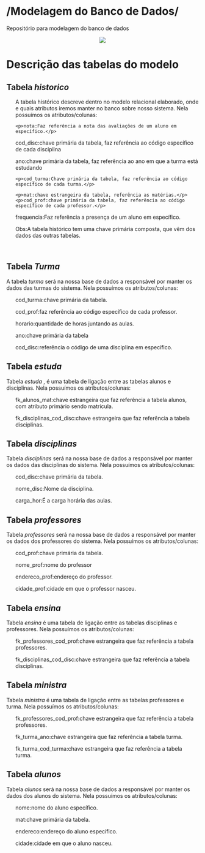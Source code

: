 # /Modelagem do Banco de Dados/
Repositório para modelagem do banco de dados

<div align="center">
  <img src="https://github.com/avelinogomes2005/README.md/blob/main/Bdavaliacaologico.png"/>
</div>

# Descrição das tabelas do modelo

<h2>Tabela <i>historico</i></h2>

<ul>
  <p>A tabela histórico descreve dentro no modelo relacional elaborado, onde e quais atributos iremos manter no banco sobre nosso sistema. Nela possuímos os atributos/colunas: </p>
    
    <p>nota:Faz referência a nota das avaliações de um aluno em específico.</p>
   <p>cod_disc:chave primária da tabela, faz referência ao código específico de cada disciplina</p>
    <p>ano:chave primária da tabela, faz referência ao ano em que a turma está estudando</p>
  
    <p>cod_turma:Chave primária da tabela, faz referência ao código específico de cada turma.</p>
   
    <p>mat:chave estrangeira da tabela, referência as matérias.</p>
    <p>cod_prof:chave primária da tabela, faz referência ao código específico de cada professor.</p>
  <p>frequencia:Faz referência a presença de um aluno em específico.
    <p>Obs:A tabela histórico tem uma chave primária composta, que vêm dos dados das outras tabelas.</p>    
    </p>
    <br>
</ul>

<h2>Tabela <i>Turma</i></h2>
A tabela <i>turma</i> será na nossa base de dados a responsável por manter os dados das turmas do sistema.
Nela possuímos os atributos/colunas:
<ul>
    <p>cod_turma:chave primária da tabela.</p>
    <p>cod_prof:faz referência ao código específico de cada professor.</p>
  <p>horario:quantidade de horas juntando as aulas.</p>
    <p>ano:chave primária da tabela</p>
     <p>cod_disc:referência o código de uma disciplina em específico.</p>
   
</ul>

<h2>Tabela <i>estuda</i></h2>
Tabela <i>estuda</i> , é uma tabela de ligação entre as tabelas alunos e disciplinas. Nela possuímos os atributos/colunas:
<ul>
  <p>fk_alunos_mat:chave estrangeira que faz referência a tabela alunos, com atributo primário sendo matricula.</p>
    <p>fk_disciplinas_cod_disc:chave estrangeira que faz referência a tabela disciplinas.</p>
 </ul>
 
 <h2>Tabela <i>disciplinas</i></h2>
Tabela <i>disciplinas</i> será na nossa base de dados a responsável por manter os dados das disciplinas do sistema.
Nela possuímos os atributos/colunas:
<ul>
  <p>cod_disc:chave primária da tabela.</p>
    <p>nome_disc:Nome da disciplina.</p>
    <p>carga_hor:É a carga horária das aulas.</p>
</ul>
 
 
<h2>Tabela <i>professores</i></h2>
Tabela <i>professores</i> será na nossa base de dados a responsável por manter os dados dos professores do sistema.
Nela possuímos os atributos/colunas:

<ul>
  <p>cod_prof:chave primária da tabela.</p>
    <p>nome_prof:nome do professor</p>
    <p>endereco_prof:endereço do professor.</p>
    <p>cidade_prof:cidade em que o professor nasceu.</p>
</ul>

<h2>Tabela <i>ensina</i></h2>
Tabela <i>ensina</i> é uma tabela de ligação entre as tabelas disciplinas e professores. Nela possuímos os atributos/colunas:
<ul>
  <p>fk_professores_cod_prof:chave estrangeira que faz referência a tabela professores. </p>
   <p>fk_disciplinas_cod_disc:chave estrangeira que faz referência a tabela disciplinas.</p>
</ul>



<h2>Tabela <i>ministra</i></h2>
Tabela <i>ministra</i> é uma tabela de ligação entre as tabelas professores e turma. Nela possuímos os atributos/colunas:
<ul>
    <p>fk_professores_cod_prof:chave estrangeira que faz referência a tabela professores.</p>
    <p>fk_turma_ano:chave estrangeira que faz referência a tabela turma.</p>
  <p>fk_turma_cod_turma:chave estrangeira que faz referência a tabela turma.</p>
</ul>

<h2>Tabela <i>alunos</i></h2>
Tabela <i>alunos</i> será na nossa base de dados a responsável por manter os dados dos alunos do sistema.
Nela possuímos os atributos/colunas:
<ul>
    <p>nome:nome do aluno específico.</p>
  <p>mat:chave primária da tabela.</p>
    <p>endereco:endereço do aluno específico.</p>
    <p>cidade:cidade em que o aluno nasceu.</p>
</ul>
